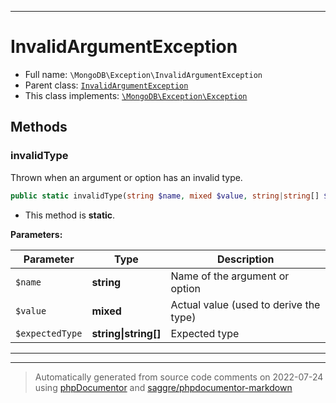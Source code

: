 ***

# InvalidArgumentException





* Full name: `\MongoDB\Exception\InvalidArgumentException`
* Parent class: [`InvalidArgumentException`](../Driver/Exception/InvalidArgumentException.md)
* This class implements:
[`\MongoDB\Exception\Exception`](./Exception.md)




## Methods


### invalidType

Thrown when an argument or option has an invalid type.

```php
public static invalidType(string $name, mixed $value, string|string[] $expectedType): self
```



* This method is **static**.




**Parameters:**

| Parameter | Type | Description |
|-----------|------|-------------|
| `$name` | **string** | Name of the argument or option |
| `$value` | **mixed** | Actual value (used to derive the type) |
| `$expectedType` | **string&#124;string[]** | Expected type |




***


***
> Automatically generated from source code comments on 2022-07-24 using [phpDocumentor](http://www.phpdoc.org/) and [saggre/phpdocumentor-markdown](https://github.com/Saggre/phpDocumentor-markdown)
